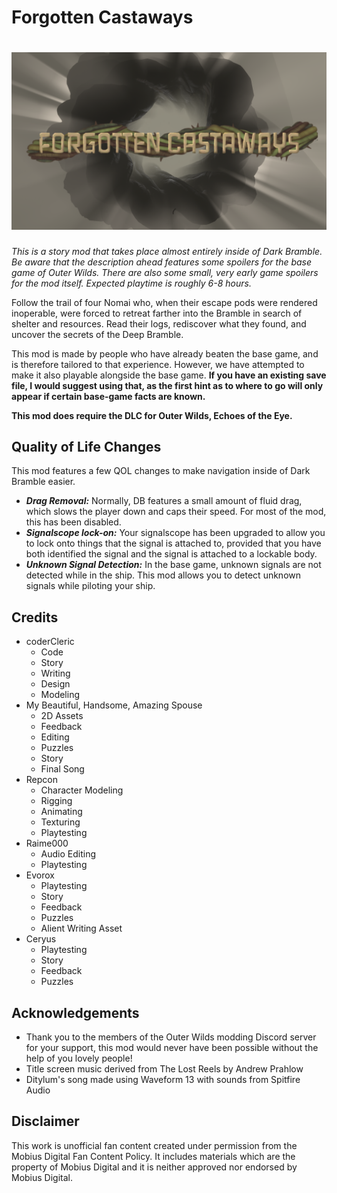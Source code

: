 # Forgotten Castaways
# ![Forgotten Castaways](FC_banner.png)

*This is a story mod that takes place almost entirely inside of Dark Bramble. Be aware that the description ahead features some spoilers for the base game of Outer Wilds. There are also some small, very early game spoilers for the mod itself. Expected playtime is roughly 6-8 hours.*

Follow the trail of four Nomai who, when their escape pods were rendered inoperable, were forced to retreat farther into the Bramble in search of shelter and resources. Read their logs, rediscover what they found, and uncover the secrets of the Deep Bramble.

This mod is made by people who have already beaten the base game, and is therefore tailored to that experience. However, we have attempted to make it also playable alongside the base game. **If you have an existing save file, I would suggest using that, as the first hint as to where to go will only appear if certain base-game facts are known.**

**This mod does require the DLC for Outer Wilds, Echoes of the Eye.**

## Quality of Life Changes

This mod features a few QOL changes to make navigation inside of Dark Bramble easier.
- ***Drag Removal:*** Normally, DB features a small amount of fluid drag, which slows the player down and caps their speed. For most of the mod, this has been disabled.
- ***Signalscope lock-on:*** Your signalscope has been upgraded to allow you to lock onto things that the signal is attached to, provided that you have both identified the signal and the signal is attached to a lockable body.
- ***Unknown Signal Detection:*** In the base game, unknown signals are not detected while in the ship. This mod allows you to detect unknown signals while piloting your ship.

## Credits

- coderCleric
  - Code
  - Story
  - Writing
  - Design
  - Modeling
- My Beautiful, Handsome, Amazing Spouse
  - 2D Assets
  - Feedback
  - Editing
  - Puzzles
  - Story
  - Final Song
- Repcon
  - Character Modeling
  - Rigging
  - Animating
  - Texturing
  - Playtesting
- Raime000
  - Audio Editing
  - Playtesting
- Evorox
  - Playtesting
  - Story
  - Feedback
  - Puzzles
  - Alient Writing Asset
- Ceryus
  - Playtesting
  - Story
  - Feedback
  - Puzzles

## Acknowledgements

- Thank you to the members of the Outer Wilds modding Discord server for your support, this mod would never have been possible without the help of you lovely people!
- Title screen music derived from The Lost Reels by Andrew Prahlow
- Ditylum's song made using Waveform 13 with sounds from Spitfire Audio

## Disclaimer
This work is unofficial fan content created under permission from the Mobius Digital Fan Content Policy. It includes materials which are the property of Mobius Digital and it is neither approved nor endorsed by Mobius Digital.
